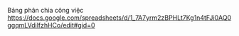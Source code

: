 Bảng phân chia công việc
https://docs.google.com/spreadsheets/d/1_7A7yrm2zBPHLt7Kg1n4tFJi0AQ0ggqmLVdilfzhHCo/edit#gid=0
